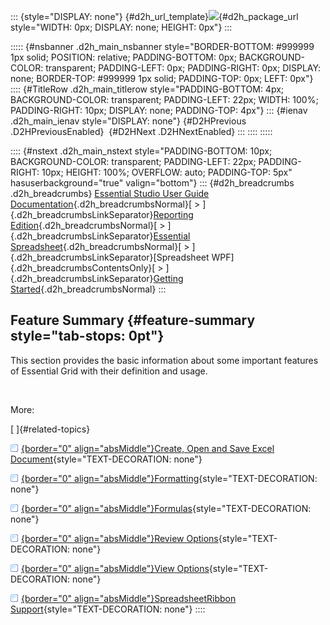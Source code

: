 ::: {style="DISPLAY: none"}
[](ms-xhelp:///?Id=d2h_url_template){#d2h_url_template}![](!package_url!){#d2h_package_url style="WIDTH: 0px; DISPLAY: none; HEIGHT: 0px"}
:::

::::: {#nsbanner .d2h_main_nsbanner style="BORDER-BOTTOM: #999999 1px solid; POSITION: relative; PADDING-BOTTOM: 0px; BACKGROUND-COLOR: transparent; PADDING-LEFT: 0px; PADDING-RIGHT: 0px; DISPLAY: none; BORDER-TOP: #999999 1px solid; PADDING-TOP: 0px; LEFT: 0px"}
:::: {#TitleRow .d2h_main_titlerow style="PADDING-BOTTOM: 4px; BACKGROUND-COLOR: transparent; PADDING-LEFT: 22px; WIDTH: 100%; PADDING-RIGHT: 10px; DISPLAY: none; PADDING-TOP: 4px"}
::: {#ienav .d2h_main_ienav style="DISPLAY: none"}
[](ms-xhelp:///?Id=69bf94f8-aaa1-49b7-8291-3ccbff7f4bb3){#D2HPrevious .D2HPreviousEnabled}  [](ms-xhelp:///?Id=48bd534e-fa0e-4e24-be7f-87e4acb40b06){#D2HNext .D2HNextEnabled}
:::
::::
:::::

:::: {#nstext .d2h_main_nstext style="PADDING-BOTTOM: 10px; BACKGROUND-COLOR: transparent; PADDING-LEFT: 22px; PADDING-RIGHT: 10px; HEIGHT: 100%; OVERFLOW: auto; PADDING-TOP: 5px" hasuserbackground="true" valign="bottom"}
::: {#d2h_breadcrumbs .d2h_breadcrumbs}
[Essential Studio User Guide Documentation](ms-xhelp:///?Id=12457748-09e3-4d74-a240-8e049cedf030){.d2h_breadcrumbsNormal}[ \> ]{.d2h_breadcrumbsLinkSeparator}[Reporting Edition](ms-xhelp:///?Id=027aa5b6-6676-4f93-ad23-c20e8c45792e){.d2h_breadcrumbsNormal}[ \> ]{.d2h_breadcrumbsLinkSeparator}[Essential Spreadsheet](ms-xhelp:///?Id=25812fa4-b4ea-4485-bbfb-30849a783142){.d2h_breadcrumbsNormal}[ \> ]{.d2h_breadcrumbsLinkSeparator}[Spreadsheet WPF]{.d2h_breadcrumbsContentsOnly}[ \> ]{.d2h_breadcrumbsLinkSeparator}[Getting Started](ms-xhelp:///?Id=1e953a64-7389-490b-a922-64ff62f3902a){.d2h_breadcrumbsNormal}
:::

## Feature Summary {#feature-summary style="tab-stops: 0pt"}

This section provides the basic information about some important features of Essential Grid with their definition and usage.

 

More:

[ ]{#related-topics}

[![](button.gif){border="0" align="absMiddle"}Create, Open and Save Excel Document](ms-xhelp:///?Id=48bd534e-fa0e-4e24-be7f-87e4acb40b06){style="TEXT-DECORATION: none"}

[![](button.gif){border="0" align="absMiddle"}Formatting](ms-xhelp:///?Id=75377919-443d-4928-9fb9-1bcceb6058c3){style="TEXT-DECORATION: none"}

[![](button.gif){border="0" align="absMiddle"}Formulas](ms-xhelp:///?Id=d283a722-3e13-43dc-8f68-82c75b66593b){style="TEXT-DECORATION: none"}

[![](button.gif){border="0" align="absMiddle"}Review Options](ms-xhelp:///?Id=3e1068da-6af7-4ba2-af99-a7b18d9f13b7){style="TEXT-DECORATION: none"}

[![](button.gif){border="0" align="absMiddle"}View Options](ms-xhelp:///?Id=a54ebc97-bcd2-4cc3-b4ac-3ef540a36d99){style="TEXT-DECORATION: none"}

[![](button.gif){border="0" align="absMiddle"}SpreadsheetRibbon Support](ms-xhelp:///?Id=86e7632a-9ae5-44e8-a0b1-9a73ac96f2fe){style="TEXT-DECORATION: none"}
::::
